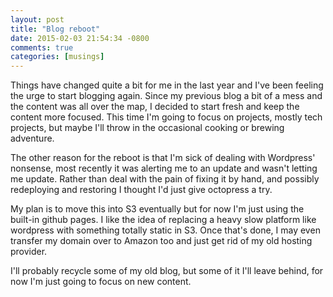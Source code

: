 ```yaml
---
layout: post
title: "Blog reboot"
date: 2015-02-03 21:54:34 -0800
comments: true
categories: [musings] 
---
```


Things have changed quite a bit for me in the last year and I've been feeling the urge to start blogging again. Since my previous blog a bit of a mess and the content was all over the map, I decided to start fresh and keep the content more focused. This time I'm going to focus on projects, mostly tech projects, but maybe I'll throw in the occasional cooking or brewing adventure.

The other reason for the reboot is that I'm sick of dealing with Wordpress' nonsense, most recently it was alerting me to an update and wasn't letting me update. Rather than deal with the pain of fixing it by hand, and possibly redeploying and restoring I thought I'd just give octopress a try.

My plan is to move this into S3 eventually but for now I'm just using the built-in github pages. I like the idea of replacing a heavy slow platform like wordpress with something totally static in S3. Once that's done, I may even transfer my domain over to Amazon too and just get rid of my old hosting provider.

I'll probably recycle some of my old blog, but some of it I'll leave behind, for now I'm just going to focus on new content.
